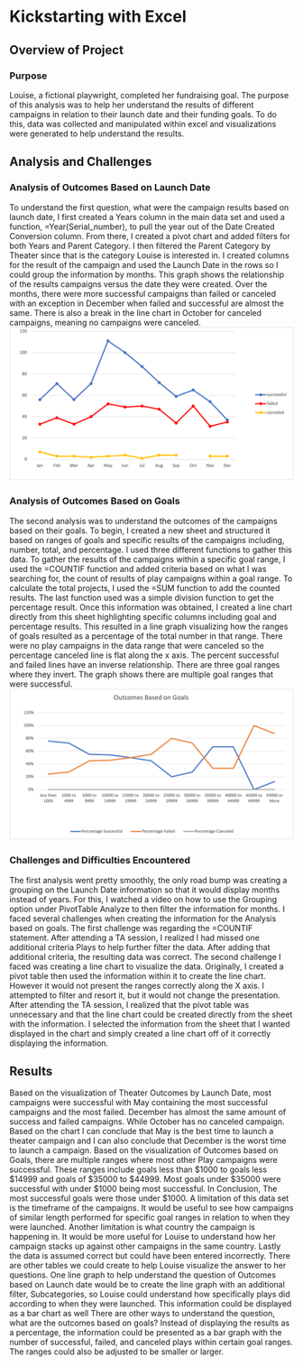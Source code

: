 # Kickstarting with Excel

## Overview of Project

### Purpose
Louise, a fictional playwright, completed her fundraising goal. The purpose of this analysis was to help her understand the results of different campaigns in relation to their launch date and their funding goals. To do this, data was collected and manipulated within excel and visualizations were generated to help understand the results.

## Analysis and Challenges

### Analysis of Outcomes Based on Launch Date
To understand the first question, what were the campaign results based on launch date, I first created a Years column in the main data set and used a function, =Year(Serial_number), to pull the year out of the Date Created Conversion column. From there, I created a pivot chart and added filters for both Years and Parent Category. I then filtered the Parent Category by Theater since that is the category Louise is interested in. I created columns for the result of the campaign and used the Launch Date in the rows so I could group the information by months. This graph shows the relationship of the results campaigns versus the date they were created. Over the months, there were more successful campaigns than failed or canceled with an exception in December when failed and successful are almost the same. There is also a break in the line chart in October for canceled campaigns, meaning no campaigns were canceled.
![This is an image](Theater_Outcomes_vs_Launch.png)

### Analysis of Outcomes Based on Goals
The second analysis was to understand the outcomes of the campaigns based on their goals. To begin, I created a new sheet and structured it based on ranges of goals and specific results of the campaigns including, number, total, and percentage. I used three different functions to gather this data. To gather the results of the campaigns within a specific goal range, I used the =COUNTIF function and added criteria based on what I was searching for, the count of results of play campaigns within a goal range. To calculate the total projects, I used the =SUM function to add the counted results. The last function used was a simple division function to get the percentage result. Once this information was obtained, I created a line chart directly from this sheet highlighting specific columns including goal and percentage results. This resulted in a line graph visualizing how the ranges of goals resulted as a percentage of the total number in that range. There were no play campaigns in the data range that were canceled so the percentage canceled line is flat along the x axis. The percent successful and failed lines have an inverse relationship. There are three goal ranges where they invert. The graph shows there are multiple goal ranges that were successful.
![this is an image](Outcomes_vs_Goals.png)

### Challenges and Difficulties Encountered
The first analysis went pretty smoothly, the only road bump was creating a grouping on the Launch Date information so that it would display months instead of years. For this, I watched a video on how to use the Grouping option under PivotTable Analyze to then filter the information for months. 
I faced several challenges when creating the information for the Analysis based on goals. The first challenge was regarding the =COUNTIF statement. After attending a TA session, I realized I had missed one additional criteria Plays to help further filter the data. After adding that additional criteria, the resulting data was correct. The second challenge I faced was creating a line chart to visualize the data. Originally, I created a pivot table then used the information within it to create the line chart. However it would not present the ranges correctly along the X axis. I attempted to filter and resort it, but it would not change the presentation. After attending the TA session, I realized that the pivot table was unnecessary and that the line chart could be created directly from the sheet with the information. I selected the information from the sheet that I wanted displayed in the chart and simply created a line chart off of it correctly displaying the information.

## Results
Based on the visualization of Theater Outcomes by Launch Date, most campaigns were successful with May containing the most successful campaigns and the most failed. December has almost the same amount of success and failed campaigns. While October has no canceled campaign. Based on the chart I can conclude that May is the best time to launch a theater campaign and I can also conclude that December is the worst time to launch a campaign.
Based on the visualization of Outcomes based on Goals, there are multiple ranges where most other Play campaigns were successful. These ranges include goals less than $1000 to goals less $14999 and goals of $35000 to $44999. Most goals under $35000 were successful with under $1000 being most successful. In Conclusion, The most successful goals were those under $1000.
A limitation of this data set is the timeframe of the campaigns. It would be useful to see how campaigns of similar length performed for specific goal ranges in relation to when they were launched. Another limitation is what country the campaign is happening in. It would be more useful for Louise to understand how her campaign stacks up against other campaigns in the same country. Lastly the data is assumed correct but could have been entered incorrectly.
There are other tables we could create to help Louise visualize the answer to her questions. One line graph to help understand the question of Outcomes based on Launch date would be to create the line graph with an additional filter, Subcategories, so Louise could understand how specifically plays did according to when they were launched. This information could be displayed as a bar chart as well 
There are other ways to understand the question, what are the outcomes based on goals? Instead of displaying the results as a percentage, the information could be presented as a bar graph with the number of successful, failed, and canceled plays within certain goal ranges. The ranges could also be adjusted to be smaller or larger. 
